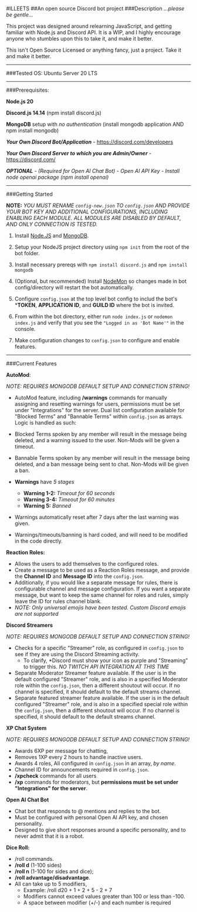 #ILLEETS
##An open source Discord bot project
###Description
*...please be gentle...*

This project was designed around relearning JavaScript, and getting familiar with Node.js and 
Discord API. It is a WIP, and I highly encourage anyone who stumbles upon this to take it,
and make it better.

This isn't Open Source Licensed or anything fancy, just a project.  Take it and make it better.

---------------------------------------------------------------------------------------------------

###Tested OS:
Ubuntu Server 20 LTS

---------------------------------------------------------------------------------------------------

###Prerequisites:

**Node.js 20**

**Discord.js 14.14** (npm install discord.js)

**MongoDB** setup with *no authentication* (install mongodb application AND npm install mongodb)

***Your Own Discord Bot/Application*** - https://discord.com/developers

***Your Own Discord Server to which you are Admin/Owner*** - https://discord.com/

***OPTIONAL** - (Required for Open AI Chat Bot)* 
*- Open AI API Key*
*- Install node openai package (npm install openai)*

------------------------------------------------------------------------------------------------------

###Getting Started

__**NOTE:**__ *YOU MUST RENAME `config-new.json` TO `config.json` AND PROVIDE YOUR BOT KEY AND ADDITIONAL CONFIGURATIONS, INCLUDING ENABLING EACH MODULE.  ALL MODULES ARE DISABLED BY DEFAULT, AND ONLY CONNECTION IS TESTED.*

1. Install [Node.JS](https://nodejs.org/en/learn/getting-started/how-to-install-nodejs) and [MongoDB](https://www.mongodb.com/docs/manual/installation/).  

2. Setup your NodeJS project directory using `npm init` from the root of the bot folder.

3. Install necessary prereqs with `npm install discord.js` and `npm install mongodb`

4. (Optional, but recommended) Install [NodeMon](https://www.npmjs.com/package/nodemon) so changes made in bot config/directory will restart the bot automatically.

5. Configure `config.json` at the top level bot config to includ the bot's ***TOKEN**, **APPLICATION ID**, and **GUILD ID** where the bot is invited.

6. From within the bot directory, either run `node index.js` or `nodemon index.js` and verify that you see the `"Logged in as 'Bot Name'"` in the console.

7. Make configuration changes to `config.json` to configure and enable features.

------------------------------------------------------------------------------------------------------

###Current Features

**AutoMod**: 

*NOTE: REQUIRES MONGODB DEFAULT SETUP AND CONNECTION STRING!*

- AutoMod feature, including **/warnings** commands for manually assigning and resetting warnings for users, permissions must be set under "Integrations" for the server. Dual list configuration available for "Blocked Terms" and "Bannable Terms" within `config.json` as arrays.  Logic is handled as such:

- Blocked Terms spoken by any member will result in the message being deleted, and a warning issued to the user.  Non-Mods will be given a timeout.

- Bannable Terms spoken by any member will result in the message being deleted, and a ban message being sent to chat.  Non-Mods will be given a ban.

- **Warnings** have *5 stages*
  - **Warning 1-2:** *Timeout for 60 seconds*
  - **Warning 3-4:** *Timeout for 60 minutes*
  - **Warning 5:** *Banned*

- Warnings automatically reset after 7 days after the last warning was given.

- Warnings/timeouts/banning is hard coded, and will need to be modified in the code directly.



**Reaction Roles:**  

- Allows the users to add themselves to the configured roles. 
- Create a message to be used as a Reaction Roles message, and provide the **Channel ID** and **Message ID** into the 
`config.json`.
- Additionally, if you would like a separate message for rules, there is configurable channel and message configuration.  If you want a separate message, but want to keep the same channel for roles and rules, simply leave the ID for rules channel blank.
- *NOTE: Only universal emojis have been tested.  Custom Discord emojis are not supported*



**Discord Streamers** 

*NOTE: REQUIRES MONGODB DEFAULT SETUP AND CONNECTION STRING!*

- Checks for a specific "Streamer" role, as configured in `config.json` to see if they are using the Discord Streaming activity.
  - To clarify, *Discord must show your icon as purple and "Streaming" to trigger this.  *NO TWITCH API INTEGRATION AT THIS TIME*
- Separate Moderator Streamer feature available.  If the user is in the default configured "Streamer" role, and is also in a specified Moderator role within the `config.json`, then a different shoutout will occur.  If no channel is specified, it should default to the default streams channel.
- Separate featured streamer feature available. If the user is in the default configured "Streamer" role, and is also in a specified special role within the `config.json`, then a different shoutout will occur. If no channel is specified, it should default to the default streams channel.



**XP Chat System** 

*NOTE: REQUIRES MONGODB DEFAULT SETUP AND CONNECTION STRING!*

- Awards 6XP per message for chatting, 
- Removes 1XP every 2 hours to handle inactive users. 
- Awards 4 roles, All configured in `config.json` in an array, *by name*.  
- Channel ID for announcements required in `config.json`.
- **/xpcheck** commands for all users 
- **/xp** commands for moderators, but **permissions must be set under "Integrations" for the server**.



**Open AI Chat Bot** 

- Chat bot that responds to @ mentions and replies to the bot. 
- Must be configured with personal Open AI API key, and chosen personality.  
- Designed to give short responses around a specific personality, and to never admit that it is a robot.



**Dice Roll:** 

- /roll commands.  
- **/roll d** (1-100 sides) 
- **/roll n** (1-100 for sides and dice); 
- **/roll advantage/disadvantage**.  
- All can take up to 5 modifiers, 
  - Example: /roll d20 + 1 + 2 + 5 - 2 + 7 
  - Modifiers cannot exceed values greater than 100 or less than -100.
  - A space between modifier (+/-) and each number is required
